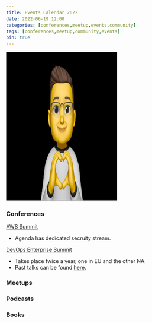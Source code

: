 ```yaml
---
title: Events Calendar 2022
date: 2022-06-19 12:00
categories: [conferences,meetup,events,community]
tags: [conferences,meetup,community,events]
pin: true
---
```

<img src="/assets/MM01.png" 
    alt="Picture" 
    width="300" 
    height="400" 
     />


### Conferences
[AWS Summit](https://aws.amazon.com/events/summits/?awsf.events-location=*all&awsf.events-series=*all)
* Agenda has dedicated secruity stream.

[DevOps Enterprise Summit](https://events.itrevolution.com/)
* Takes place twice a year, one in EU and the other NA.
* Past talks can be found [here](https://videos.itrevolution.com/).


### Meetups

### Podcasts

### Books